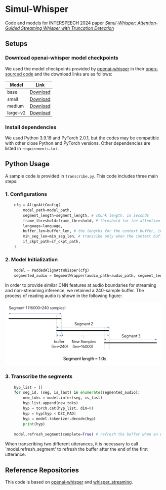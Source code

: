 # Simul-Whisper

Code and models for INTERSPEECH 2024 paper *[Simul-Whisper: Attention-Guided Streaming Whisper with Truncation Detection](https://arxiv.org/pdf/2406.10052)*

## Setups

### Download openai-whisper model checkpoints

We used the model checkpoints provided by [openai-whisper](https://github.com/openai/whisper) in their [open-sourced code](https://github.com/openai/whisper/blob/main/whisper/__init__.py) and the download links are as follows: 

|Model|Link|
|-----|----|
|base|[Download](https://openaipublic.azureedge.net/main/whisper/models/ed3a0b6b1c0edf879ad9b11b1af5a0e6ab5db9205f891f668f8b0e6c6326e34e/base.pt)|
|small|[Download](https://openaipublic.azureedge.net/main/whisper/models/9ecf779972d90ba49c06d968637d720dd632c55bbf19d441fb42bf17a411e794/small.pt)|
|medium|[Download](https://openaipublic.azureedge.net/main/whisper/models/345ae4da62f9b3d59415adc60127b97c714f32e89e936602e85993674d08dcb1/medium.pt)|
|large-v2|[Download](https://openaipublic.azureedge.net/main/whisper/models/81f7c96c852ee8fc832187b0132e569d6c3065a3252ed18e56effd0b6a73e524/large-v2.pt)|

### Install dependencies

We used Python 3.9.16 and PyTorch 2.0.1, but the codes may be compatible with other close Python and PyTorch versions. Other dependencies are listed in `requirements.txt`.

## Python Usage

A sample code is provided in `transcribe.py`. This code includes three main steps: 

### 1. Configurations

```python
    cfg = AlignAttConfig(
        model_path=model_path, 
        segment_length=segment_length, # chunk length, in seconds
        frame_threshold=frame_threshold, # threshold for the attention-guided decoding, in frames
        language=language,
        buffer_len=buffer_len, # the lengths for the context buffer, in seconds
        min_seg_len=min_seg_len, # transcibe only when the context buffer is larger than this threshold. Useful when the segment_length is small
        if_ckpt_path=if_ckpt_path,
    )
```

### 2. Model Initialization

```python
    model = PaddedAlignAttWhisper(cfg)
    segmented_audio = SegmentWrapper(audio_path=audio_path, segment_length=segment_length)
```

In order to provide similar CNN features at audio boundaries for streaming and non-streaming inference, we retained a 240-sample buffer. The process of reading audio is shown in the following figure:

![example](pics/example.png)

### 3. Transcribe the segments

```python
    hyp_list = []
    for seg_id, (seg, is_last) in enumerate(segmented_audio):
        new_toks = model.infer(seg, is_last)
        hyp_list.append(new_toks)
        hyp = torch.cat(hyp_list, dim=0)
        hyp = hyp[hyp < DEC_PAD]
        hyp = model.tokenizer.decode(hyp)
        print(hyp)

    model.refresh_segment(complete=True) # refresh the buffer when an utterance is decoded
```

When transcribing two different utterances, it is necessary to call `model.refresh_segment' to refresh the buffer after the end of the first utterance.

## Reference Repositories

This code is based on [openai-whisper](https://github.com/openai/whisper) and [whisper_streaming](https://github.com/ufal/whisper_streaming).
